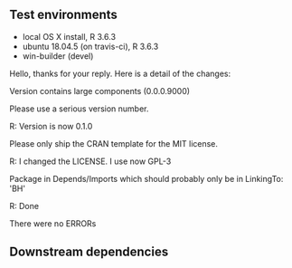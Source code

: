 ## Test environments
* local OS X install, R 3.6.3
* ubuntu 18.04.5 (on travis-ci), R 3.6.3
* win-builder (devel)

Hello, thanks for your reply. Here is a detail of the changes:
 
 Version contains large components (0.0.0.9000)

Please use a serious version number.

R: Version is now 0.1.0

Please only ship the CRAN template for the MIT license.

R: I changed the LICENSE. I use now GPL-3

   Package in Depends/Imports which should probably only be in
LinkingTo: 'BH'

R: Done

There were no ERRORs

## Downstream dependencies
